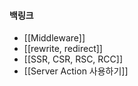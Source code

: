 
#### 백링크

- [[Middleware]]
- [[rewrite, redirect]]
- [[SSR, CSR, RSC, RCC]]
- [[Server Action 사용하기]]